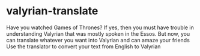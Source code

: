# valyrian-translate
 
Have you watched Games of Thrones?
If yes, then you must have trouble in understanding Valyrian that was mostly spoken in the Essos.
But now, you can translate whatever you want into Valyrian and can amaze your friends
Use the translator to convert your text from English to Valyrian 
